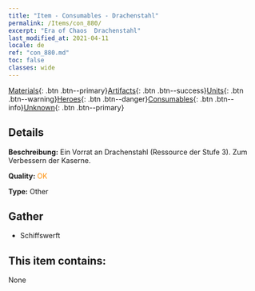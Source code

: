 ```yaml
---
title: "Item - Consumables - Drachenstahl"
permalink: /Items/con_880/
excerpt: "Era of Chaos  Drachenstahl"
last_modified_at: 2021-04-11
locale: de
ref: "con_880.md"
toc: false
classes: wide
---
```

 [Materials](/de/Items/){: .btn .btn--primary}[Artifacts](/de/Items/Artifacts/){: .btn .btn--success}[Units](/de/Items/Units/){: .btn .btn--warning}[Heroes](/de/Items/Heroes/){: .btn .btn--danger}[Consumables](/de/Items/Consumables/){: .btn .btn--info}[Unknown](/de/Items/Unknown/){: .btn .btn--primary}

## Details
 **Beschreibung:** Ein Vorrat an Drachenstahl (Ressource der Stufe 3). Zum Verbessern der Kaserne.

 **Quality:** <span style="color: #FF8C00">OK</span>

 **Type:** Other

## Gather

*    Schiffswerft 

## This item contains:

  None

